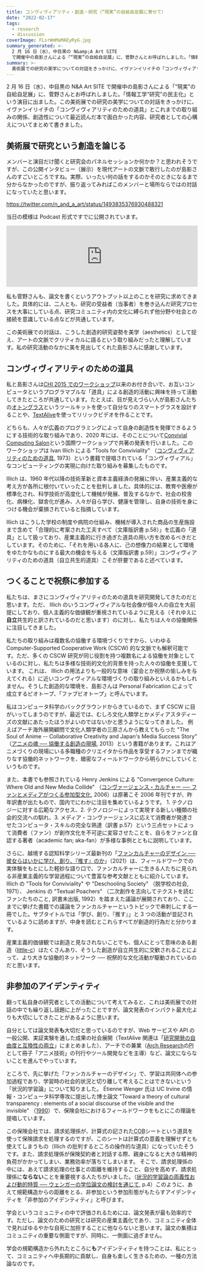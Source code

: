 ```yaml
---
title: コンヴィヴィアリティ・創造・研究（“現実”の自給自足展に寄せて）
date: "2022-02-17"
tags:
  - research
  - discussion
coverImage: FLsrWmMaMAEyRyG.jpg
summary_generated: >-
  2 月 16 日（水）、中目黒の N&amp;A Art SITE
  で開催中の島影さんによる「“現実”の自給自足展」に、菅野さんとお呼ばれしました。「情報工学“研究”の民主化」という演目に出ました。
summary: >-
  美術展での研究の美学についての対話をきっかけに、イヴァンイリイチの「コンヴィヴィアリティのための道具」とこれまでの取り組みの関係、創造性について最近読んだ本で面白かった内容、研究者としての心構えについてまとめて書きました。
---
```


2 月 16 日（水）、中目黒の N&A Art SITE で開催中の島影さんによる「“現実”の自給自足展」に、菅野さんとお呼ばれしました。「情報工学“研究”の民主化」という演目に出ました。この美術展での研究の美学についての対話をきっかけに、イヴァンイリイチの「コンヴィヴィアリティのための道具」とこれまでの取り組みの関係、創造性について最近読んだ本で面白かった内容、研究者としての心構えについてまとめて書きました。

## 美術展で研究という創造を論じる

メンバーと演目だけ聞くと研究会のパネルセッションか何かか？と思われそうですが、この公開インタビュー（展示）を現代アートの文脈で敢行したのが島影さんのすごいところですね。実際、いったい何の話をするのかそのときになるまで分からなかったのですが、振り返ってみればこのメンバーと場所ならではの対話になっていたと思います。

https://twitter.com/n_and_a_art/status/1493835376930488321

当日の模様は Podcast 形式ですでに公開されています。

<iframe src="https://anchor.fm/keisuke-shimakage/embed/episodes/ep-e1ei98t/a-a7eg06u" height="161px" width="100%" frameBorder="0" scrolling="no"></iframe>

私も菅野さんも、論文を書くというアウトプット以上のことを研究に求めてきました。具体的には、二人とも、研究の受益者（当事者）を巻き込んだ研究プロセスを大事にしている点、研究コミュニティ内の文化に縛られず他分野や社会との接続を意識している点などが共通しています。

この美術展での対話は、こうした創造的研究姿勢を美学（aesthetics）として捉え、アートの文脈でクリティカルに語るという取り組みだったと理解しています。私の研究活動のなかに美を見出してくれた島影さんに感謝しています。

## コンヴィヴィアリティのための道具

私と島影さんは[CHI 2015 でのワークショップ](https://hci.tokyo/chi2015)以来のお付き合いで、お互いコンピュータというプログラマブルな「道具」による創造的活動に興味を持って活動してきたところが共通しています。たとえば、目が見えづらい人が島影さんたちの[オトングラス](https://project.nikkeibp.co.jp/mirakoto/atcl/wellness/h_vol33)というツールキットを使って自分なりのスマートグラスを設計することや、[TextAlive](https://junkato.jp/ja/textalive)を使ってリリックビデオを作ることです。

どちらも、人々が広義のプログラミングによって自身の創造性を発揮できるようにする技術的な取り組みであり、2020 年には、そのことについて[Convivial Computing Salon](https://2020.programming-conference.org/home/salon-2020)という国際ワークショップで共著の発表を行いました。このワークショップは Ivan Illich による "Tools for Conviviality" （[コンヴィヴィアリティのための道具](https://amzn.to/3HKS9iK), 1973）という書籍で提唱されている「コンヴィヴィアル」なコンピューティングの実現に向けた取り組みを募集したものです。

Illich は、1960 年代以降の技術革新と資本主義経済の発展に伴い、産業主義的な考え方が各所に根付いていったことを批判しました。具体的には、教育や医療が標準化され、科学技術が高度化して機械が発展、普及するなかで、社会の校舎化、病棟化、獄舎化が進み、人々が自ら学び、健康を管理し、自身の技術を身につける機会が棄損されていると指摘しています。

Illich はこうした学校の制度や病院の仕組み、機械が導入された商品の生産施設まで含めて「合理的に考案された工夫すべて（文庫版訳書 p.58）」を広義の「道具」として扱っており、産業主義的に行き過ぎた道具の用い方を改めるべきだとしています。そのために、「それを用いる各人に、己の想像力の結果として環境をゆたかなものにする最大の機会を与える（文庫版訳書 p.59）」コンヴィヴィアリティのための道具（自立共生的道具）こそが肝要であると述べています。

## つくることで祝祭に参加する

私たちは、まさにコンヴィヴィアリティのための道具を研究開発してきたのだと思います。ただ、 Illich のいうコンヴィヴィアルな社会像が個々人の自立を大前提にしており、個人主義的な価値観が重視されているように見える（それゆえに**自立**共生的と訳されているのだと思います）のに対し、私たちは人々の協働関係に注目してきました。

私たちの取り組みは複数名の協働する環境づくりですから、いわゆる Computer-Supported Cooperative Work (CSCW) 的な文脈でも解釈可能です。ただ、多くの CSCW 研究が同じ役割を持つ複数名による協働を対象としているのに対し、私たちは多様な技術的文化的背景を持った人々の協働を支援しています。
これは、 Illich の用法よりも一般的な意味（宴会とか祝祭の愉しみを与えてくれる）に近いコンヴィヴィアルな環境づくりの取り組みといえるかもしれません。そうした創造的な環境を、島影さんは Personal Fabrication によって成立するビオトープ、「ファブビオトープ」と呼んでいます。

私はコンピュータ科学のバックグラウンドからきているので、まず CSCW に目がいってしまうのですが、最近では、むしろ文化人類学とかメディアスタディーズの文献にあたったほうがよいのではないかと思うようになってきました。
例えばアーチ海外展開顧問で文化人類学者の三原さんから教えてもらった "The Soul of Anime -- Collaborative Creativity and Japan's Media Success Story" （[アニメの魂 ── 協働する創造の現場](https://amzn.to/3HNmP2R), 2013）という書籍があります。これはアニメづくりの現場にいる多職種のクリエイタから作品を享受するファンまでが織りなす協働的ネットワークを、緻密なフィールドワークから明らかにしていくというものです。

また、本書でも参照されている Henry Jenkins による "Convergence Culture: Where Old and New Media Collide" （[コンヴァージェンス・カルチャー ── ファンとメディアがつくる参加型文化](https://amzn.to/3MpUgfg), 2006）は原著こそ 2006 年刊ですが、昨年訳書が出たもので、国内でにわかに注目を集めているようです。 1. テクノロジーに対する広範なアクセス、2. テクノロジーによって実現する新しい種類の社会的交流への馴れ、3. メディア・コンヴァージェンスに応えて消費者が発達させたコンピュータ・スキルの完全な熟達（訳書 p.57）という三点セットによって消費者（ファン）が創作文化を不可逆に変容させたことを、自らをファンと自認する著者（academic fan; aka-fan）が多様な事例とともに説明しています。

さらに、越境する認知科学シリーズ最新刊の「[ファンカルチャーのデザイン ── 彼女らはいかに学び、創り、『推す』のか](https://amzn.to/3CjBAJr)」（2021）は、フィールドワークでの実体験をもとにした軽妙な語り口で、ファンカルチャーに生きる人たちに見られる非産業主義的な学習過程について豊富な参考文献とともに紹介しています。 Illich の "Tools for Conviviality" や "Deschooling Society" （脱学校の社会, 1971）、 Jenkins の "Textual Poachers" （二次創作を志向してテクストを読むファンたちのこと, 訳書未出版, 1992）を踏まえた議論が展開されており、ここまでに挙げた書籍での議論をファンカルチャーというトピックで串刺しにする一冊でした。サブタイトルでは「学び、創り、『推す』」と 3 つの活動が並記されているように読めますが、中身を読むとこれらすべてが創造的行為だと分かります。

産業主義的価値観では創造と見なされないことでも、個人にとって意味のある創造（[little-c](https://keyword.japancreativity.jp/applied/big-c%E3%83%BBlittle-c/)）はたくさんあり、そうした創造が自立共生的に交歓されることによって、より大きな協働的ネットワーク ── 祝祭的な文化活動が駆動されているのだと思います。

## 非参加のアイデンティティ

翻って私自身の研究者としての活動について考えてみると、これは美術展での対話の中でも繰り返し話題に上がったことですが、論文発表のインパクト最大化よりも大切にしてきたことがあるように思います。

自分としては論文発表**も**大切だと思っているのですが、Web サービスや API の一般公開、実証実験を通した成果の社会展開（TextAlive 関連は「[研究開発の自由度と互換性の両立](https://blog.junkato.jp/ja/posts/2021-12-31-dev-freedom-and-compatibility/)」にまとめました）、アーチでの兼業（[Arch Research](https://research.archinc.jp)の<abbr title="Principal Investigator">PI</abbr>として冊子「アニメ技術」の刊行やツール開発などを主導）など、論文にならないことを進んでやっています。

ところで、先に挙げた「ファンカルチャーのデザイン」で、学習は共同体への参加過程であり、学習時の社会的状況と切り離して考えることはできないという「状況的学習論」について知りました。 Étienne Wenger 氏は UC Irvine の情報・コンピュータ科学専攻に提出した博士論文 "Toward a theory of cultural transparency : elements of a social discourse of the visible and the invisible" （[1990](https://escholarship.org/uc/item/1s31f7wf)）で、保険会社におけるフィールドワークをもとにこの理論を提唱しています。

この保険会社では、請求処理係が、計算式の記された<abbr title="Coordination of Benefits">COB</abbr>シートという道具を使って保険請求を処理するのですが、このシートは計算式の意義を理解せずとも使えてしまうもの（Illich の批判するところの操作的な道具）になっていたそうです。また、請求処理係が保険契約者と対話する際、親身になると大きな精神的負荷がかかってしまい、業務効率が落ちてしまいます。
そこで、請求処理係の中には、あえて請求処理の仕事との距離を維持すること、自分を高めず、請求処理係に**ならない**ことを重要視する人たちがいました。（[状況的学習論の両義性および動的特質 ── ウェンガーの学位論文の検討を通じて](https://ousar.lib.okayama-u.ac.jp/ja/57996), p.4）このように、あえて規範構造からの距離をとる、非参加という参加形態がもたらすアイデンティティを「非参加のアイデンティティ」と呼びます。

学会というコミュニティの中で評価されるためには、論文発表が最も効率的です。ただし、論文のための研究とは研究の産業主義化であり、コミュニティ全体で見ればゆるやかな自死に加担することに他ならないと思います。論文の集積はコミュニティの重要な側面ですが、同時に、一側面に過ぎません。

学会の規範構造から外れたところに**も**アイデンティティを持つことは、私にとって、コミュニティへ中長期的に貢献し、自身も楽しく生きるための、一種の方法論なのです。
